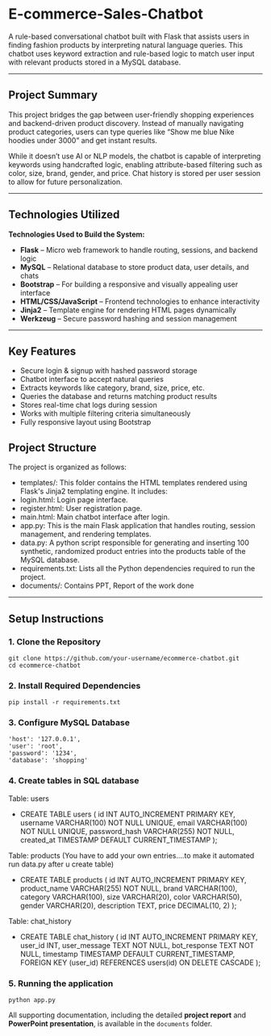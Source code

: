 # E-commerce-Sales-Chatbot

A rule-based conversational chatbot built with Flask that assists users in finding fashion products by interpreting natural language queries. This chatbot uses keyword extraction and rule-based logic to match user input with relevant products stored in a MySQL database.

---

## Project Summary

This project bridges the gap between user-friendly shopping experiences and backend-driven product discovery. Instead of manually navigating product categories, users can type queries like “Show me blue Nike hoodies under 3000” and get instant results.

While it doesn’t use AI or NLP models, the chatbot is capable of interpreting keywords using handcrafted logic, enabling attribute-based filtering such as color, size, brand, gender, and price. Chat history is stored per user session to allow for future personalization.

---

## Technologies Utilized

**Technologies Used to Build the System:**

- **Flask** – Micro web framework to handle routing, sessions, and backend logic
- **MySQL** – Relational database to store product data, user details, and chats
- **Bootstrap** – For building a responsive and visually appealing user interface
- **HTML/CSS/JavaScript** – Frontend technologies to enhance interactivity
- **Jinja2** – Template engine for rendering HTML pages dynamically
- **Werkzeug** – Secure password hashing and session management

---

## Key Features

- Secure login & signup with hashed password storage
- Chatbot interface to accept natural queries
- Extracts keywords like category, brand, size, price, etc.
- Queries the database and returns matching product results
- Stores real-time chat logs during session
- Works with multiple filtering criteria simultaneously
- Fully responsive layout using Bootstrap

## Project Structure

The project is organized as follows:
- templates/: This folder contains the HTML templates rendered using Flask's Jinja2 templating engine. It includes:
- login.html: Login page interface.
- register.html: User registration page.
- main.html: Main chatbot interface after login.
- app.py: This is the main Flask application that handles routing, session management, and rendering templates.
- data.py: A python script responsible for generating and inserting 100 synthetic, randomized product entries into the products table of the MySQL database.
- requirements.txt: Lists all the Python dependencies required to run the project.
- documents/: Contains PPT, Report of the work done

---

## Setup Instructions

### 1. Clone the Repository

    git clone https://github.com/your-username/ecommerce-chatbot.git
    cd ecommerce-chatbot

### 2. Install Required Dependencies
    pip install -r requirements.txt

### 3. Configure MySQL Database
    'host': '127.0.0.1',
    'user': 'root',
    'password': '1234',
    'database': 'shopping'

### 4. Create tables in SQL database
Table: users
- CREATE TABLE users (
    id INT AUTO_INCREMENT PRIMARY KEY,
    username VARCHAR(100) NOT NULL UNIQUE,
    email VARCHAR(100) NOT NULL UNIQUE,
    password_hash VARCHAR(255) NOT NULL,
    created_at TIMESTAMP DEFAULT CURRENT_TIMESTAMP
);

Table: products (You have to add your own entries....to make it automated run data.py after u create table)
- CREATE TABLE products (
    id INT AUTO_INCREMENT PRIMARY KEY,
    product_name VARCHAR(255) NOT NULL,
    brand VARCHAR(100),
    category VARCHAR(100),
    size VARCHAR(20),
    color VARCHAR(50),
    gender VARCHAR(20),
    description TEXT,
    price DECIMAL(10, 2)
);

Table: chat_history
- CREATE TABLE chat_history (
    id INT AUTO_INCREMENT PRIMARY KEY,
    user_id INT,
    user_message TEXT NOT NULL,
    bot_response TEXT NOT NULL,
    timestamp TIMESTAMP DEFAULT CURRENT_TIMESTAMP,
    FOREIGN KEY (user_id) REFERENCES users(id) ON DELETE CASCADE
);
### 5. Running the application
    python app.py

All supporting documentation, including the detailed **project report** and **PowerPoint presentation**, is available in the `documents` folder.

